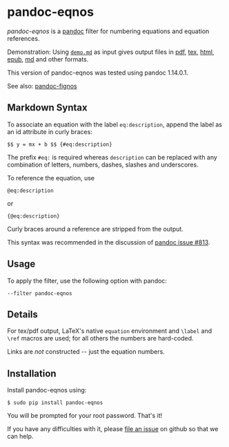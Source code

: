 
pandoc-eqnos
=============

*pandoc-eqnos* is a [pandoc] filter for numbering equations and equation references.

Demonstration: Using [`demo.md`] as input gives output files in [pdf], [tex], [html], [epub], [md] and other formats.

This version of pandoc-eqnos was tested using pandoc 1.14.0.1.

See also: [pandoc-fignos]


[pandoc]: http://pandoc.org/
[`demo.md`]: https://raw.githubusercontent.com/tomduck/pandoc-eqnos/master/demos/demo.md
[pdf]: https://raw.githubusercontent.com/tomduck/pandoc-eqnos/master/demos/out/demo.pdf
[tex]: https://raw.githubusercontent.com/tomduck/pandoc-eqnos/master/demos/out/demo.tex
[html]: https://rawgit.com/tomduck/pandoc-eqnos/master/demos/out/demo.html
[epub]: https://raw.githubusercontent.com/tomduck/pandoc-eqnos/master/demos/out/demo.epub
[md]: https://github.com/tomduck/pandoc-eqnos/blob/master/demos/out/demo.md
[pandoc-fignos]: https://github.com/tomduck/pandoc-fignos


Markdown Syntax
---------------

To associate an equation with the label `eq:description`, append the label as an id attribute in curly braces:

    $$ y = mx + b $$ {#eq:description}

The prefix `#eq:` is required whereas `description` can be replaced with any combination of letters, numbers, dashes, slashes and underscores.

To reference the equation, use

    @eq:description

or

    {@eq:description}

Curly braces around a reference are stripped from the output.

This syntax was recommended in the discussion of [pandoc issue #813].

[pandoc issue #813]: https://github.com/jgm/pandoc/issues/813


Usage
-----

To apply the filter, use the following option with pandoc:

    --filter pandoc-eqnos


Details
-------

For tex/pdf output, LaTeX's native `equation` environment and `\label` and `\ref` macros are used; for all others the numbers are hard-coded.

Links are *not* constructed -- just the equation numbers.


Installation
------------

Install pandoc-eqnos using:

    $ sudo pip install pandoc-eqnos

You will be prompted for your root password.  That's it!

If you have any difficulties with it, please [file an issue] on github so that we can help.

[file an issue]: https://github.com/tomduck/pandoc-eqnos/issues
